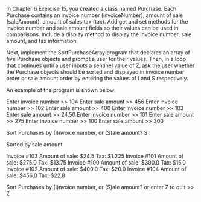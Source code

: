 In Chapter 6 Exercise 15, you created a class named Purchase. Each Purchase contains an invoice number (invoiceNumber), amount of sale (saleAmount), amount of sales tax (tax). Add get and set methods for the invoice number and sale amount fields so their values can be used in comparisons. Include a display method to display the invoice number, sale amount, and tax information.

Next, implement the SortPurchaseArray program that declares an array of five Purchase objects and prompt a user for their values. Then, in a loop that continues until a user inputs a sentinel value of Z, ask the user whether the Purchase objects should be sorted and displayed in invoice number order or sale amount order by entering the values of I and S respectively.

An example of the program is shown below:

Enter invoice number >> 104
Enter sale amount >> 456
Enter invoice number >> 102
Enter sale amount >> 400
Enter invoice number >> 103
Enter sale amount >> 24.50
Enter invoice number >> 101
Enter sale amount >> 275
Enter invoice number >> 100
Enter sale amount >> 300

Sort Purchases by (I)nvoice number, or (S)ale amount? S

Sorted by sale amount

Invoice #103  Amount of sale: $24.5  Tax: $1.225
Invoice #101  Amount of sale: $275.0  Tax: $13.75
Invoice #100  Amount of sale: $300.0  Tax: $15.0
Invoice #102  Amount of sale: $400.0  Tax: $20.0
Invoice #104  Amount of sale: $456.0  Tax: $22.8

Sort Purchases by (I)nvoice number, or (S)ale amount?
or enter Z to quit >> Z